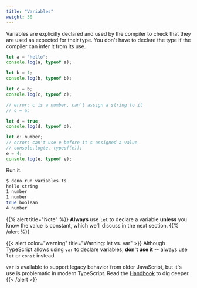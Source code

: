 ```yaml
---
title: "Variables"
weight: 30
---
```


Variables are explicitly declared and used by the compiler to check that they
are used as expected for their type. You don't have to declare the type if the
compiler can infer it from its use.

```js
let a = "hello";
console.log(a, typeof a);

let b = 1;
console.log(b, typeof b);

let c = b;
console.log(c, typeof c);

// error: c is a number, can't assign a string to it
// c = a;

let d = true;
console.log(d, typeof d);

let e: number;
// error: can't use e before it's assigned a value
// console.log(e, typeof(e));
e = 4;
console.log(e, typeof e);
```

Run it:

```sh
$ deno run variables.ts 
hello string
1 number
1 number
true boolean
4 number
```

{{% alert title="Note" %}} **Always** use `let` to declare a variable **unless**
you know the value is constant, which we'll discuss in the next section. {{%
/alert %}}

{{< alert color="warning" title="Warning: let vs. var" >}} Although TypeScript
allows using `var` to declare variables, **don't use it** -- always use `let` or
`const` instead.

`var` is available to support legacy behavior from older JavaScript, but it's
use is problematic in modern TypeScript. Read the
[Handbook](https://www.typescriptlang.org/docs/handbook/variable-declarations.html)
to dig deeper. {{< /alert >}}
